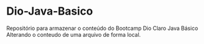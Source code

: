 # Dio-Java-Basico
Repositório para armazenar o conteúdo do Bootcamp Dio Claro Java Básico
Alterando o conteudo de uma arquivo de forma local.
